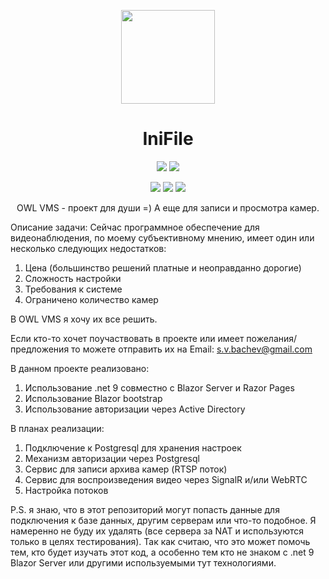 <p align="center"> 
  <img align="center" src="https://github.com/SVBachev/OWL-VMS/blob/main/logo.png?raw=true" width="150"/> 
</p>

<h1><div align="center">IniFile</h1>
<p align="center">
  <img src="https://img.shields.io/badge/PRICE-free-%231DC8EE"/>
  <img src="https://img.shields.io/badge/SUPPORT-no-%231DC8EE"/>
</p>
  
<p align="center">
  <img src="https://img.shields.io/github/downloads/SVBachev/OWL-VMS/total?color=%231DC8EE&label=DOWNLOADS&logo=GitHub&logoColor=%231DC8EE&style=flat"/>
  <img src="https://img.shields.io/github/last-commit/SVBachev/OWL-VMS?color=%231DC8EE&label=LAST%20COMMIT&style=flat"/>
  <img src="https://img.shields.io/github/release-date/SVBachev/OWL-VMS?color=%231DC8EE&label=RELEASE%20DATE&style=flat"/>
</p>


<p align="center">
OWL VMS - проект для души =) А еще для записи и просмотра камер.
</p>

Описание задачи:
  Сейчас программное обеспечение для видеонаблюдения, по моему субъективному мнению, имеет один или несколько следующих недостатков:
  
  1) Цена (большинство решений платные и неоправданно дорогие)
  2) Сложность настройки
  3) Требования к системе
  4) Ограничено количество камер

В OWL VMS я хочу их все решить.

Если кто-то хочет поучаствовать в проекте или имеет пожелания/предложения
то можете отправить их на Email: s.v.bachev@gmail.com

В данном проекте реализовано:
1) Использование .net 9 совместно с Blazor Server и Razor Pages
2) Использование Blazor bootstrap
3) Использование авторизации через Active Directory

В планах реализации:
1) Подключение к Postgresql для хранения настроек
2) Механизм авторизации через Postgresql
3) Сервис для записи архива камер (RTSP поток)
4) Сервис для воспроизведения видео через SignalR и/или WebRTC
5) Настройка потоков

P.S. я знаю, что в этот репозиторий могут попасть данные для подключения к базе данных, другим серверам или что-то подобное. Я намеренно не буду их удалять (все сервера за NAT и используются только в целях тестирования). Так как считаю, что это может помочь тем, кто будет изучать этот код, а особенно тем кто не знаком с .net 9 Blazor Server или другими используемыми тут технологиями.

